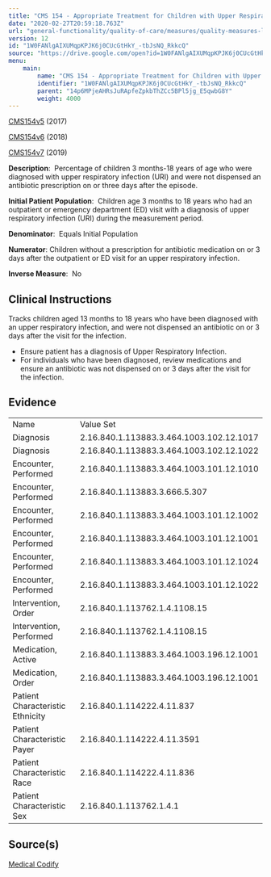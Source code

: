 ```yaml
---
title: "CMS 154 - Appropriate Treatment for Children with Upper Respiratory Infection (URI)"
date: "2020-02-27T20:59:18.763Z"
url: "general-functionality/quality-of-care/measures/quality-measures-list/cms-154-appropriate-treatment-for-children-with-upper-respiratory-infection-uri.html"
version: 12
id: "1W0FANlgAIXUMqpKPJK6j0CUcGtHkY_-tbJsNQ_RkkcQ"
source: "https://drive.google.com/open?id=1W0FANlgAIXUMqpKPJK6j0CUcGtHkY_-tbJsNQ_RkkcQ"
menu:
    main:
        name: "CMS 154 - Appropriate Treatment for Children with Upper Respiratory Infection (URI)"
        identifier: "1W0FANlgAIXUMqpKPJK6j0CUcGtHkY_-tbJsNQ_RkkcQ"
        parent: "14p6MPjeAHRsJuRApfeZpkbThZCc5BPl5jg_E5qwbG8Y"
        weight: 4000
---
```

[CMS154v5](https://medicalcodify.com/eh/?f=layoutnouser&func&module&tabmodule&name=RXDBmain&searchterm=CMS154&showresult=CMS154v5&showresulttype=Measure) (2017)

[CMS154v6](https://medicalcodify.com/eh/?f=layoutnouser&func&module&tabmodule&name=RXDBmain&searchterm=CMS154&showresult=CMS154v6&showresulttype=Measure) (2018)

[CMS154v7](https://medicalcodify.com/eh/?f=layoutnouser&func&module&tabmodule&name=RXDBmain&searchterm=CMS154&showresult=CMS154v7&showresulttype=Measure) (2019)



**Description**:  Percentage of children 3 months-18 years of age who were diagnosed with upper respiratory infection (URI) and were not dispensed an antibiotic prescription on or three days after the episode.

**Initial Patient Population**:  Children age 3 months to 18 years who had an outpatient or emergency department (ED) visit with a diagnosis of upper respiratory infection (URI) during the measurement period.

**Denominator**:  Equals Initial Population

**Numerator**: Children without a prescription for antibiotic medication on or 3 days after the outpatient or ED visit for an upper respiratory infection.

**Inverse Measure**:  No

## Clinical Instructions

Tracks children aged 13 months to 18 years who have been diagnosed with an upper respiratory infection, and were not dispensed an antibiotic on or 3 days after the visit for the infection.

* Ensure patient has a diagnosis of Upper Respiratory Infection.
* For individuals who have been diagnosed, review medications and ensure an antibiotic was not dispensed on or 3 days after the visit for the infection.

## Evidence

<table>
  <tr>
    <td>Name</td>
    <td>Value Set</td>
  </tr>
  <tr>
    <td>Diagnosis</td>
    <td>2.16.840.1.113883.3.464.1003.102.12.1017</td>
  </tr>
  <tr>
    <td>Diagnosis</td>
    <td>2.16.840.1.113883.3.464.1003.102.12.1022</td>
  </tr>
  <tr>
    <td>Encounter, Performed</td>
    <td>2.16.840.1.113883.3.464.1003.101.12.1010</td>
  </tr>
  <tr>
    <td>Encounter, Performed</td>
    <td>2.16.840.1.113883.3.666.5.307</td>
  </tr>
  <tr>
    <td>Encounter, Performed</td>
    <td>2.16.840.1.113883.3.464.1003.101.12.1002</td>
  </tr>
  <tr>
    <td>Encounter, Performed</td>
    <td>2.16.840.1.113883.3.464.1003.101.12.1001</td>
  </tr>
  <tr>
    <td>Encounter, Performed</td>
    <td>2.16.840.1.113883.3.464.1003.101.12.1024</td>
  </tr>
  <tr>
    <td>Encounter, Performed</td>
    <td>2.16.840.1.113883.3.464.1003.101.12.1022</td>
  </tr>
  <tr>
    <td>Intervention, Order</td>
    <td>2.16.840.1.113762.1.4.1108.15</td>
  </tr>
  <tr>
    <td>Intervention, Performed</td>
    <td>2.16.840.1.113762.1.4.1108.15</td>
  </tr>
  <tr>
    <td>Medication, Active</td>
    <td>2.16.840.1.113883.3.464.1003.196.12.1001</td>
  </tr>
  <tr>
    <td>Medication, Order</td>
    <td>2.16.840.1.113883.3.464.1003.196.12.1001</td>
  </tr>
  <tr>
    <td>Patient Characteristic Ethnicity</td>
    <td>2.16.840.1.114222.4.11.837</td>
  </tr>
  <tr>
    <td>Patient Characteristic Payer</td>
    <td>2.16.840.1.114222.4.11.3591</td>
  </tr>
  <tr>
    <td>Patient Characteristic Race</td>
    <td>2.16.840.1.114222.4.11.836</td>
  </tr>
  <tr>
    <td>Patient Characteristic Sex</td>
    <td>2.16.840.1.113762.1.4.1</td>
  </tr>
</table>

## Source(s)

[Medical Codify](https://medicalcodify.com/eh/?f=layoutnouser&func&name=RXDBmain&module&tabmodule&searchterm=cms154&Submit=Search&icd9search=0&icd10search=0&icd10pcssearch=0&snomedsearch=0&loincsearch=0&labcorpsearch=0&questsearch=0&rxnormsearch=0&hcpcssearch=0&ndcsearch=0&cvxsearch=0&vissearch=0&vssearch=0&meassearch=1&pcssearch=1&fdbsearch=1&fdbnamesearch=1&fullsearch&flowsheet)

